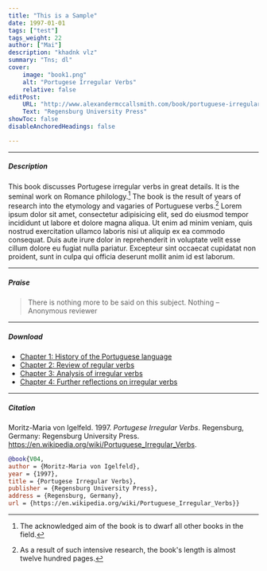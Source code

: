 ```yaml
---
title: "This is a Sample" 
date: 1997-01-01
tags: ["test"]
tags_weight: 22
author: ["Mai"]
description: "khadnk vlz"
summary: "Tns; dl"
cover:
    image: "book1.png"
    alt: "Portugese Irregular Verbs"
    relative: false
editPost:
    URL: "http://www.alexandermccallsmith.com/book/portuguese-irregular-verbs?series=von-igelfeld-series"
    Text: "Regensburg University Press"
showToc: false
disableAnchoredHeadings: false

---
```


---

##### Description

This book discusses Portugese irregular verbs in great details. It is the seminal work on Romance philology.[^1] The book is the result of years of research into the etymology and vagaries of Portuguese verbs.[^2] Lorem ipsum dolor sit amet, consectetur adipisicing elit, sed do eiusmod tempor incididunt ut labore et dolore magna aliqua. Ut enim ad minim veniam, quis nostrud exercitation ullamco laboris nisi ut aliquip ex ea commodo
consequat. Duis aute irure dolor in reprehenderit in voluptate velit esse
cillum dolore eu fugiat nulla pariatur. Excepteur sint occaecat cupidatat non
proident, sunt in culpa qui officia deserunt mollit anim id est laborum.

[^1]: The acknowledged aim of the book is to dwarf all other books in the field.
[^2]: As a result of such intensive research, the book's length is almost twelve hundred pages.

---

##### Praise

> There is nothing more to be said on this subject. Nothing – Anonymous reviewer

---

##### Download

+ [Chapter 1: History of the Portuguese language](chapter1.pdf)
+ [Chapter 2: Review of regular verbs](chapter2.pdf)
+ [Chapter 3: Analysis of irregular verbs](chapter3.pdf)
+ [Chapter 4: Further reflections on irregular verbs](chapter4.pdf)

---

##### Citation

Moritz-Maria von Igelfeld. 1997. *Portugese Irregular Verbs*. Regensburg, Germany: Regensburg University Press. https://en.wikipedia.org/wiki/Portuguese_Irregular_Verbs.

```BibTeX
@book{V04,
author = {Moritz-Maria von Igelfeld},
year = {1997},
title = {Portugese Irregular Verbs},
publisher = {Regensburg University Press},
address = {Regensburg, Germany},
url = {https://en.wikipedia.org/wiki/Portuguese_Irregular_Verbs}}
```